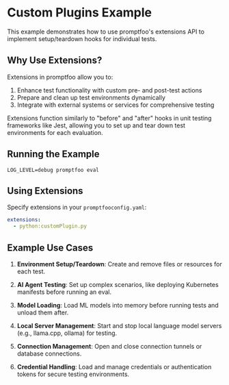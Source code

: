 # Custom Plugins Example

This example demonstrates how to use promptfoo's extensions API to implement setup/teardown hooks for individual tests.

## Why Use Extensions?

Extensions in promptfoo allow you to:

1. Enhance test functionality with custom pre- and post-test actions
2. Prepare and clean up test environments dynamically
3. Integrate with external systems or services for comprehensive testing

Extensions function similarly to "before" and "after" hooks in unit testing frameworks like Jest, allowing you to set up and tear down test environments for each evaluation.

## Running the Example

```
LOG_LEVEL=debug promptfoo eval
```

## Using Extensions

Specify extensions in your `promptfooconfig.yaml`:

```yaml
extensions:
  - python:customPlugin.py
```

## Example Use Cases

1. **Environment Setup/Teardown**: Create and remove files or resources for each test.

2. **AI Agent Testing**: Set up complex scenarios, like deploying Kubernetes manifests before running an eval.

3. **Model Loading**: Load ML models into memory before running tests and unload them after.

4. **Local Server Management**: Start and stop local language model servers (e.g., llama.cpp, ollama) for testing.

5. **Connection Management**: Open and close connection tunnels or database connections.

6. **Credential Handling**: Load and manage credentials or authentication tokens for secure testing environments.

